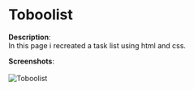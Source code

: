 # Toboolist

**Description**: <br>
In this page i recreated a task list using html and css.

**Screenshots**:<br><br>
![Toboolist](https://user-images.githubusercontent.com/85038274/151666460-ea4112d8-157f-46e2-bf5f-d48ae17b5c56.PNG)

